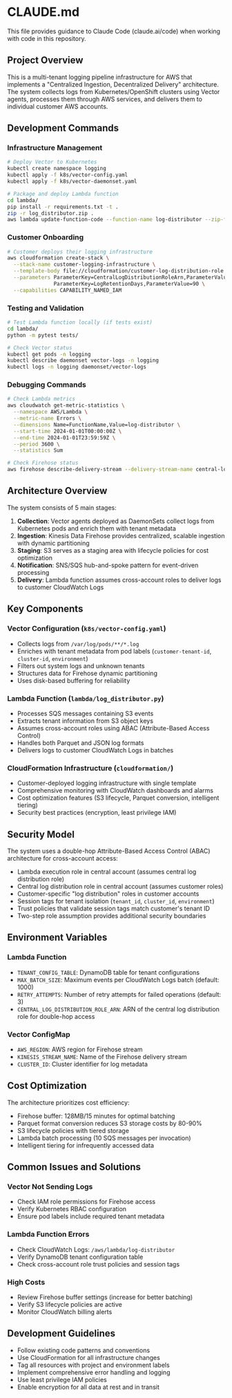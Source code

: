 # CLAUDE.md

This file provides guidance to Claude Code (claude.ai/code) when working with code in this repository.

## Project Overview

This is a multi-tenant logging pipeline infrastructure for AWS that implements a "Centralized Ingestion, Decentralized Delivery" architecture. The system collects logs from Kubernetes/OpenShift clusters using Vector agents, processes them through AWS services, and delivers them to individual customer AWS accounts.

## Development Commands

### Infrastructure Management
```bash
# Deploy Vector to Kubernetes
kubectl create namespace logging
kubectl apply -f k8s/vector-config.yaml
kubectl apply -f k8s/vector-daemonset.yaml

# Package and deploy Lambda function
cd lambda/
pip install -r requirements.txt -t .
zip -r log_distributor.zip .
aws lambda update-function-code --function-name log-distributor --zip-file fileb://log_distributor.zip
```

### Customer Onboarding
```bash
# Customer deploys their logging infrastructure
aws cloudformation create-stack \
  --stack-name customer-logging-infrastructure \
  --template-body file://cloudformation/customer-log-distribution-role.yaml \
  --parameters ParameterKey=CentralLogDistributionRoleArn,ParameterValue=arn:aws:iam::CENTRAL-ACCOUNT:role/CentralLogDistributionRole \
               ParameterKey=LogRetentionDays,ParameterValue=90 \
  --capabilities CAPABILITY_NAMED_IAM
```

### Testing and Validation
```bash
# Test Lambda function locally (if tests exist)
cd lambda/
python -m pytest tests/

# Check Vector status
kubectl get pods -n logging
kubectl describe daemonset vector-logs -n logging
kubectl logs -n logging daemonset/vector-logs
```

### Debugging Commands
```bash
# Check Lambda metrics
aws cloudwatch get-metric-statistics \
  --namespace AWS/Lambda \
  --metric-name Errors \
  --dimensions Name=FunctionName,Value=log-distributor \
  --start-time 2024-01-01T00:00:00Z \
  --end-time 2024-01-01T23:59:59Z \
  --period 3600 \
  --statistics Sum

# Check Firehose status
aws firehose describe-delivery-stream --delivery-stream-name central-logging-stream
```

## Architecture Overview

The system consists of 5 main stages:

1. **Collection**: Vector agents deployed as DaemonSets collect logs from Kubernetes pods and enrich them with tenant metadata
2. **Ingestion**: Kinesis Data Firehose provides centralized, scalable ingestion with dynamic partitioning
3. **Staging**: S3 serves as a staging area with lifecycle policies for cost optimization
4. **Notification**: SNS/SQS hub-and-spoke pattern for event-driven processing
5. **Delivery**: Lambda function assumes cross-account roles to deliver logs to customer CloudWatch Logs

## Key Components

### Vector Configuration (`k8s/vector-config.yaml`)
- Collects logs from `/var/log/pods/**/*.log`
- Enriches with tenant metadata from pod labels (`customer-tenant-id`, `cluster-id`, `environment`)
- Filters out system logs and unknown tenants
- Structures data for Firehose dynamic partitioning
- Uses disk-based buffering for reliability

### Lambda Function (`lambda/log_distributor.py`)
- Processes SQS messages containing S3 events
- Extracts tenant information from S3 object keys
- Assumes cross-account roles using ABAC (Attribute-Based Access Control)
- Handles both Parquet and JSON log formats
- Delivers logs to customer CloudWatch Logs in batches

### CloudFormation Infrastructure (`cloudformation/`)
- Customer-deployed logging infrastructure with single template
- Comprehensive monitoring with CloudWatch dashboards and alarms
- Cost optimization features (S3 lifecycle, Parquet conversion, intelligent tiering)
- Security best practices (encryption, least privilege IAM)

## Security Model

The system uses a double-hop Attribute-Based Access Control (ABAC) architecture for cross-account access:
- Lambda execution role in central account (assumes central log distribution role)
- Central log distribution role in central account (assumes customer roles)
- Customer-specific "log distribution" roles in customer accounts
- Session tags for tenant isolation (`tenant_id`, `cluster_id`, `environment`)
- Trust policies that validate session tags match customer's tenant ID
- Two-step role assumption provides additional security boundaries

## Environment Variables

### Lambda Function
- `TENANT_CONFIG_TABLE`: DynamoDB table for tenant configurations
- `MAX_BATCH_SIZE`: Maximum events per CloudWatch Logs batch (default: 1000)
- `RETRY_ATTEMPTS`: Number of retry attempts for failed operations (default: 3)
- `CENTRAL_LOG_DISTRIBUTION_ROLE_ARN`: ARN of the central log distribution role for double-hop access

### Vector ConfigMap
- `AWS_REGION`: AWS region for Firehose stream
- `KINESIS_STREAM_NAME`: Name of the Firehose delivery stream
- `CLUSTER_ID`: Cluster identifier for log metadata

## Cost Optimization

The architecture prioritizes cost efficiency:
- Firehose buffer: 128MB/15 minutes for optimal batching
- Parquet format conversion reduces S3 storage costs by 80-90%
- S3 lifecycle policies with tiered storage
- Lambda batch processing (10 SQS messages per invocation)
- Intelligent tiering for infrequently accessed data

## Common Issues and Solutions

### Vector Not Sending Logs
- Check IAM role permissions for Firehose access
- Verify Kubernetes RBAC configuration
- Ensure pod labels include required tenant metadata

### Lambda Function Errors
- Check CloudWatch Logs: `/aws/lambda/log-distributor`
- Verify DynamoDB tenant configuration table
- Check cross-account role trust policies and session tags

### High Costs
- Review Firehose buffer settings (increase for better batching)
- Verify S3 lifecycle policies are active
- Monitor CloudWatch billing alerts

## Development Guidelines

- Follow existing code patterns and conventions
- Use CloudFormation for all infrastructure changes
- Tag all resources with project and environment labels
- Implement comprehensive error handling and logging
- Use least privilege IAM policies
- Enable encryption for all data at rest and in transit